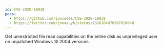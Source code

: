 ```yaml
---
id: CVE-2020-16938
pocs:
  - https://github.com/ioncodes/CVE-2020-16938
  - https://twitter.com/jonasLyk/status/1316104870987010048
---
```

Get unrestricted file read capabilities on the entire disk as unprivileged user on unpatched Windows 10 2004 versions.
